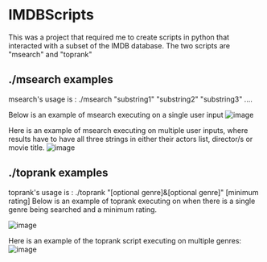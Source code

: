 # IMDBScripts
This was a project that required me to create scripts in python that interacted with a subset of the IMDB database. The two scripts are "msearch" and "toprank" 

## ./msearch examples

msearch's usage is : ./msearch "substring1" "substring2" "substring3" ....

Below is an example of msearch executing on a single user input
![image](https://user-images.githubusercontent.com/51158596/155969602-1b4f5d8a-f0de-4b66-8033-b2a8a2daead0.png)

Here is an example of msearch executing on multiple user inputs, where results have to have all three strings in either their actors list, director/s or movie title.
![image](https://user-images.githubusercontent.com/51158596/155970034-f86de43a-5b9a-4fcc-a924-9ee5845e7f6a.png)


## ./toprank examples
toprank's usage is : ./toprank "[optional genre]&[optional genre]" [minimum rating]
Below is an example of toprank executing on when there is a single genre being searched and a minimum rating.

![image](https://user-images.githubusercontent.com/51158596/155970478-5263efca-18fb-4125-90c8-9fad5a000047.png)


Here is an example of the toprank script executing on multiple genres:
![image](https://user-images.githubusercontent.com/51158596/155970602-a658d8b7-c1e2-4cfa-a560-4526f8f229e2.png)




